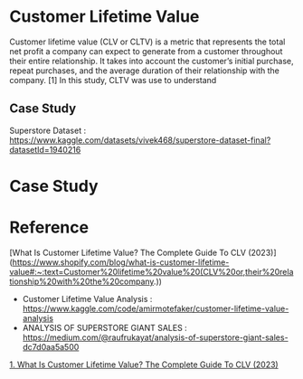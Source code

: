# Customer Lifetime Value
Customer lifetime value (CLV or CLTV) is a metric that represents the total net profit a company can expect to generate from a customer throughout their entire relationship. It takes into account the customer’s initial purchase, repeat purchases, and the average duration of their relationship with the company. [1] 
In this study, CLTV was use to understand

## Case Study
Superstore Dataset : https://www.kaggle.com/datasets/vivek468/superstore-dataset-final?datasetId=1940216

# Case Study



# Reference
[What Is Customer Lifetime Value? The Complete Guide To CLV (2023)] (https://www.shopify.com/blog/what-is-customer-lifetime-value#:~:text=Customer%20lifetime%20value%20(CLV%20or,their%20relationship%20with%20the%20company.))
* Customer Lifetime Value Analysis : https://www.kaggle.com/code/amirmotefaker/customer-lifetime-value-analysis
* ANALYSIS OF SUPERSTORE GIANT SALES : https://medium.com/@raufrukayat/analysis-of-superstore-giant-sales-dc7d0aa5a500

[1. What Is Customer Lifetime Value? The Complete Guide To CLV (2023)](https://www.shopify.com/blog/what-is-customer-lifetime-value#:~:text=Customer%20lifetime%20value%20(CLV%20or,their%20relationship%20with%20the%20company.))
